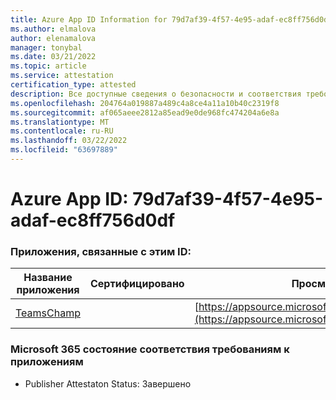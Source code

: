 ```yaml
---
title: Azure App ID Information for 79d7af39-4f57-4e95-adaf-ec8ff756d0df
ms.author: elmalova
author: elenamalova
manager: tonybal
ms.date: 03/21/2022
ms.topic: article
ms.service: attestation
certification_type: attested
description: Все доступные сведения о безопасности и соответствия требованиям для 79d7af39-4f57-4e95-adaf-ec8ff756d0df.
ms.openlocfilehash: 204764a019887a489c4a8ce4a11a10b40c2319f8
ms.sourcegitcommit: af065aeee2812a85ead9e0de968fc474204a6e8a
ms.translationtype: MT
ms.contentlocale: ru-RU
ms.lasthandoff: 03/22/2022
ms.locfileid: "63697889"
---
```

# <a name="azure-app-id-79d7af39-4f57-4e95-adaf-ec8ff756d0df"></a>Azure App ID: 79d7af39-4f57-4e95-adaf-ec8ff756d0df


### <a name="apps-associated-with-this-id"></a>Приложения, связанные с этим ID:
| **Название приложения** | **Сертифицировано** | **Просмотр в AppSource** |
|--------------|---------------|-----------------------|
| [TeamsChamp](../forward/WA200001487.md) |  | [https://appsource.microsoft.com/product/office/WA200001487](https://appsource.microsoft.com/product/office/WA200001487) |

### <a name="microsoft-365-app-compliance-status"></a>Microsoft 365 состояние соответствия требованиям к приложениям
- Publisher Attestaton Status: Завершено
